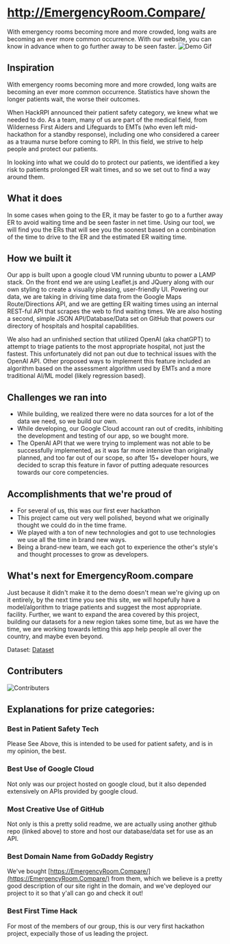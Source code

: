 # http://EmergencyRoom.Compare/
With emergency rooms becoming more and more crowded, long waits are becoming an ever more common occurrence. With our website, you can know in advance when to go further away to be seen faster.
![Demo Gif](https://d112y698adiu2z.cloudfront.net/photos/production/software_photos/002/655/302/datas/original.gif)


## Inspiration
With emergency rooms becoming more and more crowded, long waits are becoming an ever more common occurrence. Statistics have shown the longer patients wait, the worse their outcomes.

When HackRPI announced their patient safety category, we knew what we needed to do. As a team, many of us are part of the medical field, from Wilderness First Aiders and Lifeguards to EMTs (who even left mid-hackathon for a standby response), including one who considered a career as a trauma nurse before coming to RPI. In this field, we strive to help people and protect our patients.

In looking into what we could do to protect our patients, we identified a key risk to patients prolonged ER wait times, and so we set out to find a way around them.
## What it does
In some cases when going to the ER, it may be faster to go to a further away ER to avoid waiting time and be seen faster in net time. Using our tool, we will find you the ERs that will see you the soonest based on a combination of the time to drive to the ER and the estimated ER waiting time.
## How we built it
Our app is built upon a google cloud VM running ubuntu to power a LAMP stack. On the front end we are using Leaflet.js and JQuery along with our own styling to create a visually pleasing, user-friendly UI. Powering our data, we are taking in driving time data from the Google Maps Route/Directions API, and we are getting ER waiting times using an internal REST-ful API that scrapes the web to find waiting times. We are also hosting a second, simple JSON API/Database/Data set on GitHub that powers our directory of hospitals and hospital capabilities. 

We also had an unfinished section that utilized OpenAI (aka chatGPT) to attempt to triage patients to the most appropriate hospital, not just the fastest. This unfortunately did not pan out due to technical issues with the OpenAI API. Other proposed ways to implement this feature included an algorithm based on the assessment algorithm used by EMTs and a more traditional AI/ML model (likely regression based).
## Challenges we ran into
- While building, we realized there were no data sources for a lot of the data we need, so we build our own.
- While developing, our Google Cloud account ran out of credits, inhibiting the development and testing of our app, so we bought more.
- The OpenAI API that we were trying to implement was not able to be successfully implemented, as it was far more intensive than originally planned, and too far out of our scope, so after 15+ developer hours, we decided to scrap this feature in favor of putting adequate resources towards our core competencies. 
## Accomplishments that we're proud of
- For several of us, this was our first ever hackathon
- This project came out very well polished, beyond what we originally thought we could do in the time frame.
- We played with a ton of new technologies and got to use technologies we use all the time in brand new ways.
- Being a brand-new team, we each got to experience the other's style's and thought processes to grow as developers.
## What's next for EmergencyRoom.compare
Just because it didn't make it to the demo doesn't mean we're giving up on it entirely, by the next time you see this site, we will hopefully have a model/algorithm to triage patients and suggest the most appropriate. facility.
Further, we want to expand the area covered by this project, building our datasets for a new region takes some time, but as we have the time, we are working towards letting this app help people all over the country, and maybe even beyond.


Dataset: [Dataset](https://github.com/tfinnm/HospitalData/)


## Contributers
![Contributers](https://badges.pufler.dev/contributors/michaelhelper/HACKRPI23?size=50&padding=5&bots=true)

## Explanations for prize categories:
### Best in Patient Safety Tech
Please See Above, this is intended to be used for patient safety, and is in my opinion, the best.
### Best Use of Google Cloud
Not only was our project hosted on google cloud, but it also depended extensively on APIs provided by google cloud.
### Most Creative Use of GitHub
Not only is this a pretty solid readme, we are actually using another github repo (linked above) to store and host our database/data set for use as an API.
### Best Domain Name from GoDaddy Registry
We've bought [https://EmergencyRoom.Compare/](https://EmergencyRoom.Compare/) from them, which we believe is a pretty good description of our site right in the domain, and we've deployed our project to it so that y'all can go and check it out!
### Best First Time Hack
For most of the members of our group, this is our very first hackathon project, expecially those of us leading the project.
